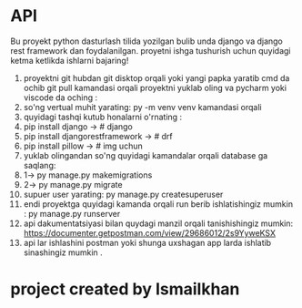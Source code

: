 # API 
Bu proyekt  python dasturlash tilida yozilgan bulib unda  django va django rest framework  dan foydalanilgan.
proyetni ishga tushurish uchun quyidagi ketma ketlikda ishlarni bajaring!
1. proyektni git hubdan   git disktop orqali yoki  yangi papka yaratib cmd da ochib git pull kamandasi orqali proyektni yuklab oling va pycharm yoki viscode da oching :
2. so'ng vertual muhit yarating:  py -m venv venv kamandasi orqali 
3. quyidagi tashqi kutub honalarni o'rnating :
4.  pip install django                -> # django
5.  pip install djangorestframework   -> # drf
6.  pip install pillow                -> # img uchun
7.  yuklab olingandan so'ng quyidagi kamandalar orqali  database ga saqlang:
8.  1->  py manage.py makemigrations
9.  2->  py manage.py migrate
10.  supuer user yarating: py manage.py createsuperuser
11.  endi proyektga quyidagi kamanda orqali run berib ishlatishingiz mumkin : py manage.py runserver
12.  api dakumentatsiyasi bilan quydagi  manzil orqali tanishishingiz mumkin:  https://documenter.getpostman.com/view/29686012/2s9YyweKSX
13.  api lar ishlashini postman yoki shunga uxshagan app larda ishlatib sinashingiz mumkin .
    

# project created by Ismailkhan 
